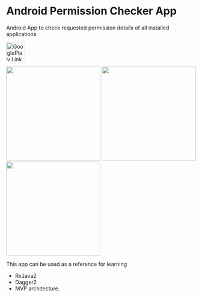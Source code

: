 # Android Permission Checker App
Android App to check requested permission details of all installed applications

<a href='https://play.google.com/store/apps/details?id=in.arjsna.permissionchecker' target='_blank'><img height='50' style='border:0px;height:50px;' src='https://cdn.rawgit.com/Arjun-sna/Arjun-sna.github.io/f8228c83/raw/GooglePlay.png' border='0' alt='GooglePlay Link' /></a>

<img src="https://arjun-sna.github.io/raw/permission_app_s2.png" width="250" />  <img src="https://arjun-sna.github.io/raw/permission_app_s1.png" width="250" />  <img src="https://arjun-sna.github.io/raw/permission_app_s3.jpg" width="250" />

This app can be used as a reference for learning
* RxJava2
* Dagger2
* MVP architecture.
